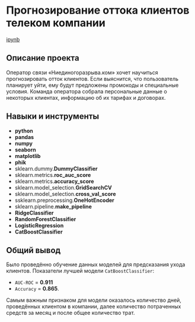 # Прогнозирование оттока клиентов телеком компании
[ipynb](https://github.com/naumovakotya/Portfolio/blob/main/Telecom/Forecasting%20the%20outflow%20of%20customers%20in%20a%20telecom%20company.ipynb)

## Описание проекта
Оператор связи «Ниединогоразрыва.ком» хочет научиться прогнозировать отток клиентов. Если выяснится, что пользователь планирует уйти, ему будут предложены промокоды и специальные условия. Команда оператора собрала персональные данные о некоторых клиентах, информацию об их тарифах и договорах.

## Навыки и инструменты
* **python**
* **pandas**
* **numpy**
* **seaborn**
* **matplotlib**
* **phik**
* sklearn.dummy.**DummyClassifier**
* sklearn.metrics.**roc_auc_score**
* sklearn.metrics.**accuracy_score**
* sklearn.model_selection.**GridSearchCV**
* sklearn.model_selection.**cross_val_score**
* ssklearn.preprocessing.**OneHotEncoder**
* sklearn.pipeline.**make_pipeline**
* **RidgeClassifier**
* **RandomForestClassifier**
* **LogisticRegression**
* **CatBoostClassifier**

## Общий вывод
Было проведённо обучение данных моделей для предсказания ухода клиентов. Показатели лучшей модели `CatBoostClassifier`: 
* `AUC-ROC` = **0.911**
* `Accuracy` = **0.865**.
  
Самым важным признаком для модели оказалось количество дней, проведённых клиентом в компании, далее количество потраченных средств за месяц и после общее количество трат. 
